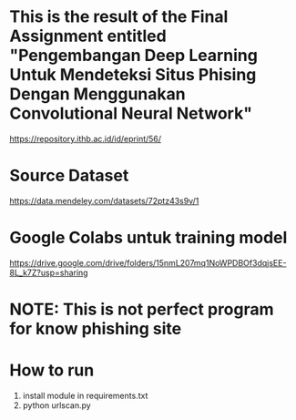 # This is the result of the Final Assignment entitled "Pengembangan Deep Learning Untuk Mendeteksi Situs Phising Dengan Menggunakan Convolutional Neural Network"
https://repository.ithb.ac.id/id/eprint/56/

# Source Dataset
https://data.mendeley.com/datasets/72ptz43s9v/1

# Google Colabs untuk training model
https://drive.google.com/drive/folders/15nmL207mq1NoWPDBOf3dqjsEE-8L_k7Z?usp=sharing

# NOTE: This is not perfect program for know phishing site

# How to run
1. install module in requirements.txt
2. python urlscan.py
